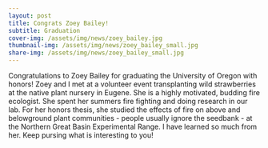 ```yaml
---
layout: post
title: Congrats Zoey Bailey!
subtitle: Graduation
cover-img: /assets/img/news/zoey_bailey.jpg
thumbnail-img: /assets/img/news/zoey_bailey_small.jpg
share-img: /assets/img/news/zoey_bailey_small.jpg
---
```


Congratulations to Zoey Bailey for graduating the University of Oregon with honors! Zoey and I met at a volunteer event transplanting wild strawberries at the native plant nursery in Eugene. She is a highly motivated, budding fire ecologist. She spent her summers fire fighting and doing research in our lab. For her honors thesis, she studied the effects of fire on above and belowground plant communities - people usually ignore the seedbank - at the Northern Great Basin Experimental Range. I have learned so much from her. Keep pursing what is interesting to you!
